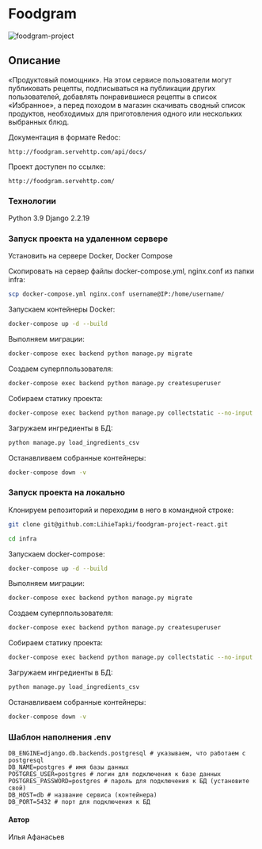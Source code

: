 # Foodgram

![foodgram-project](https://github.com/LihieTapki/foodgram-project-react/actions/workflows/main.yml/badge.svg)

## Описание

«Продуктовый помощник». На этом сервисе пользователи могут публиковать рецепты, подписываться на публикации других пользователей, добавлять понравившиеся рецепты в список «Избранное», а перед походом в магазин скачивать сводный список продуктов, необходимых для приготовления одного или нескольких выбранных блюд.

Документация в формате Redoc:

```HTTP
http://foodgram.servehttp.com/api/docs/
```

Проект доступен по ссылке:

```HTTP
http://foodgram.servehttp.com/
```

### Технологии

Python 3.9
Django 2.2.19

### Запуск проекта на удаленном сервере

Установить на сервере Docker, Docker Compose

Скопировать на сервер файлы docker-compose.yml, nginx.conf из папки infra:

```bash
scp docker-compose.yml nginx.conf username@IP:/home/username/
```

Запускаем контейнеры Docker:

```bash
docker-compose up -d --build
```

Выполняем миграции:

```bash
docker-compose exec backend python manage.py migrate
```

Создаем суперппользователя:

```bash
docker-compose exec backend python manage.py createsuperuser
```

Собираем статику проекта:

```bash
docker-compose exec backend python manage.py collectstatic --no-input
```

Загружаем ингредиенты в БД:

```bash
python manage.py load_ingredients_csv
```

Останавливаем собранные контейнеры:

```bash
docker-compose down -v 
```

### Запуск проекта на локально

Клонируем репозиторий и переходим в него в командной строке:

```bash
git clone git@github.com:LihieTapki/foodgram-project-react.git
```

```bash
cd infra
```

Запускаем docker-compose:

```bash
docker-compose up -d --build
```

Выполняем миграции:

```bash
docker-compose exec backend python manage.py migrate
```

Создаем суперппользователя:

```bash
docker-compose exec backend python manage.py createsuperuser
```

Собираем статику проекта:

```bash
docker-compose exec backend python manage.py collectstatic --no-input
```

Загружаем ингредиенты в БД:

```bash
python manage.py load_ingredients_csv
```

Останавливаем собранные контейнеры:

```bash
docker-compose down -v 
```

### Шаблон наполнения .env

```
DB_ENGINE=django.db.backends.postgresql # указываем, что работаем с postgresql
DB_NAME=postgres # имя базы данных
POSTGRES_USER=postgres # логин для подключения к базе данных
POSTGRES_PASSWORD=postgres # пароль для подключения к БД (установите свой)
DB_HOST=db # название сервиса (контейнера)
DB_PORT=5432 # порт для подключения к БД 
```


#### Автор

Илья Афанасьев
